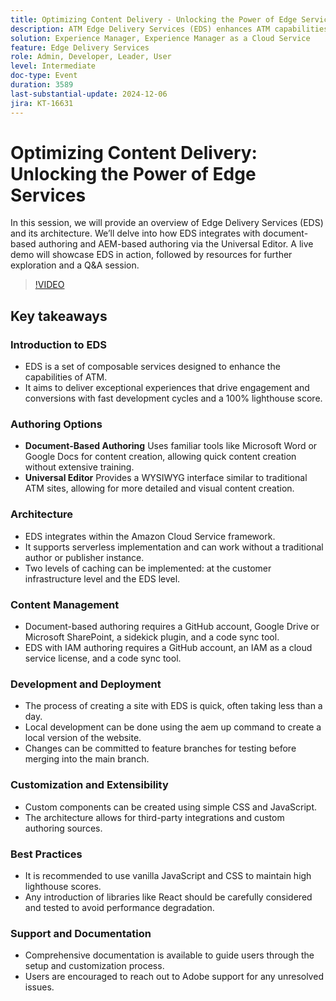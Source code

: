```yaml
---
title: Optimizing Content Delivery - Unlocking the Power of Edge Services
description: ATM Edge Delivery Services (EDS) enhances ATM capabilities with composable services, fast development cycles, and high lighthouse scores, supporting document-based and WYSIWYG authoring, serverless architecture, quick site creation, and extensive customization options.
solution: Experience Manager, Experience Manager as a Cloud Service
feature: Edge Delivery Services
role: Admin, Developer, Leader, User
level: Intermediate
doc-type: Event
duration: 3589
last-substantial-update: 2024-12-06
jira: KT-16631
---
```


# Optimizing Content Delivery: Unlocking the Power of Edge Services

In this session, we will provide an overview of Edge Delivery Services (EDS) and its architecture. We’ll delve into how EDS integrates with document-based authoring and AEM-based authoring via the Universal Editor. A live demo will showcase EDS in action, followed by resources for further exploration and a Q&A session.

>[!VIDEO](https://video.tv.adobe.com/v/3440938/?learn=on&enablevpops)

## Key takeaways

### Introduction to EDS

* EDS is a set of composable services designed to enhance the capabilities of ATM. ​
* It aims to deliver exceptional experiences that drive engagement and conversions with fast development cycles and a 100% lighthouse score. ​

### Authoring Options

* **Document-Based Authoring** Uses familiar tools like Microsoft Word or Google Docs for content creation, allowing quick content creation without extensive training. ​
* **Universal Editor** Provides a WYSIWYG interface similar to traditional ATM sites, allowing for more detailed and visual content creation. ​

### Architecture

* EDS integrates within the Amazon Cloud Service framework. ​
* It supports serverless implementation and can work without a traditional author or publisher instance. ​
* Two levels of caching can be implemented: at the customer infrastructure level and the EDS level. ​

### Content Management

* Document-based authoring requires a GitHub account, Google Drive or Microsoft SharePoint, a sidekick plugin, and a code sync tool. ​
* EDS with IAM authoring requires a GitHub account, an IAM as a cloud service license, and a code sync tool.

### Development and Deployment

* The process of creating a site with EDS is quick, often taking less than a day. ​
* Local development can be done using the aem up command to create a local version of the website.
* Changes can be committed to feature branches for testing before merging into the main branch. ​

### Customization and Extensibility

* Custom components can be created using simple CSS and JavaScript. ​
* The architecture allows for third-party integrations and custom authoring sources.

### Best Practices

* It is recommended to use vanilla JavaScript and CSS to maintain high lighthouse scores.
* Any introduction of libraries like React should be carefully considered and tested to avoid performance degradation.

### Support and Documentation

* Comprehensive documentation is available to guide users through the setup and customization process. ​
* Users are encouraged to reach out to Adobe support for any unresolved issues. ​